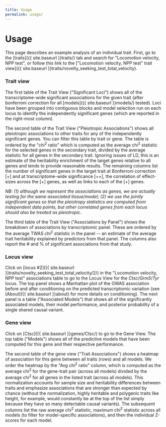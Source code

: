 ```yaml
---
title: Usage
permalink: usage/
---
```


# Usage

This page describes an example analysis of an individual trait. First, go to the [traits]({{ site.baseurl }}traits/) tab and search for "Locomotion velocity, NPP test", or follow this link to the ["Locomotion velocity, NPP test" trait view]({{ site.baseurl }}traits/novelty_seeking_test_total_velocity).

### Trait view

The first table of the Trait View ("Significant Loci") shows all of the transcriptome-wide significant associations for the given trait (after bonferroni correction for all [models]({{ site.baseurl }}models/) tested). Loci have been grouped into contiguous blocks and model selection run on each locus to identify the independently significant genes (which are reported in the right-most column).

The second table of the Trait View ("Pleiotropic Associations") shows all pleiotropic associations to other traits for any of the independently significant genes. You can filter this table by trait or gene. The table is ordered by the "chi<sup>2</sup> ratio" which is computed as the average chi<sup>2</sup> statistic for the selected genes in the secondary trait, divided by the average statistic for all genes in the secondary trait. Ignoring issues of LD, this is an estimate of the heritability enrichment of the target genes relative to all genes and tends to provide reasonable results.
The remaining columns list the number of significant genes in the target trait at Bonferroni correction [+] and at transcriptome-wide significance [++], the correlation of effect-sizes across the [+] genes, as well as links to each of the [+] genes.

*NB: (1) although we represent the associations as genes, we are actually testing for the same associated tissue/model; (2) we use the jointly significant genes so that the pleiotropy statistics are computed from independent data points, but other correlated genes from each locus should also be treated as pleiotropic*.

The third table of the Trait View ("Associations by Panel") shows the breakdown of associations by transcriptomic panel. These are ordered by the average TWAS chi<sup>2</sup> statistic in the panel -- an estimate of the average trait heritability explained by predictors from that panel. The columns also report the # and % of significant associations from that study.

### Locus view

Click on [locus #2]({{ site.baseurl }}traits/novelty_seeking_test_total_velocity/2/) in the "Locomotion velocity, NPP test" associations table to go to the Locus View for the *Ctsc*/*Grm5*/*Tyr* locus. The top panel shows a Manhattan plot of the GWAS association before and after conditioning on the predicted transcriptomic variation (see [About]({{ site.baseurl }}about) for more details on conditioning). The next panel is a table ("Associated Models") that shows all of the significantly associated models, their model performance, and posterior probability of a single shared causal variant.

### Gene view

Click on [Ctsc]({{ site.baseurl }}genes/Ctsc/) to go to the Gene View. The top table ("Models") shows all of the predictive models that have been computed for this gene and their respective performance.

The second table of the gene view ("Trait Associations") shows a heatmap of association for this gene between all traits (rows) and all models. We order the heatmap by the "Avg chi<sup>2</sup> ratio" column, which is computed as the average chi<sup>2</sup> for the gene-trait pair (across all models) divided by the average chi<sup>2</sup> for all genes in the listed trait (across all models). This normalization accounts for sample size and heritability differences between traits and emphasize associations that are stronger than expected by chance (without the normalization, highly heritable and polygenic traits like height, for example, would constantly be at the top of the list simply because they have so many detectable causal variants). The subsequent columns list the raw average chi<sup>2</sup> statistic, maximum chi<sup>2</sup> statistic across all models (to filter for model-specific associations), and then the individual Z-scores for each model.
